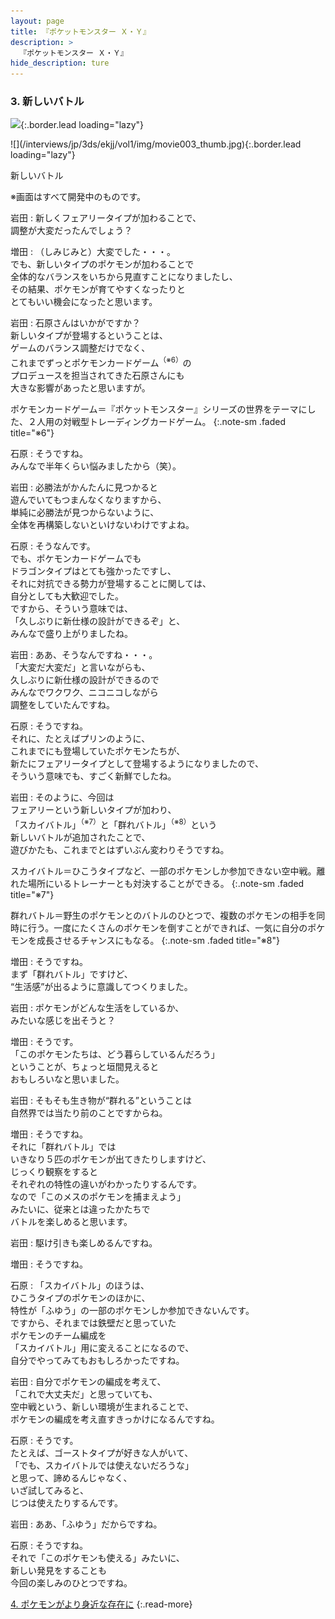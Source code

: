 ```yaml
---
layout: page
title: 『ポケットモンスター Ｘ・Ｙ』
description: >
  『ポケットモンスター Ｘ・Ｙ』
hide_description: ture
---
```


### 3. 新しいバトル

![](/interviews/jp/3ds/ekjj/vol1/img/mainvisual3.jpg){:.border.lead loading="lazy"}





<div>![](/interviews/jp/3ds/ekjj/vol1/img/movie003_thumb.jpg){:.border.lead loading="lazy"}

新しいバトル

※画面はすべて開発中のものです。

岩田
: 新しくフェアリータイプが加わることで、<br>調整が大変だったんでしょう？

増田
: （しみじみと）大変でした・・・。<br>でも、新しいタイプのポケモンが加わることで<br>全体的なバランスをいちから見直すことになりましたし、<br>その結果、ポケモンが育てやすくなったりと<br>とてもいい機会になったと思います。

岩田
: 石原さんはいかがですか？<br>新しいタイプが登場するということは、<br>ゲームのバランス調整だけでなく、<br>これまでずっとポケモンカードゲーム<sup>（※6）</sup>の<br>プロデュースを担当されてきた石原さんにも<br>大きな影響があったと思いますが。


ポケモンカードゲーム＝『ポケットモンスター』シリーズの世界をテーマにした、２人用の対戦型トレーディングカードゲーム。
{:.note-sm .faded title="※6"}

石原
: そうですね。<br>みんなで半年くらい悩みましたから（笑）。

岩田
: 必勝法がかんたんに見つかると<br>遊んでいてもつまんなくなりますから、<br>単純に必勝法が見つからないように、<br>全体を再構築しないといけないわけですよね。

石原
: そうなんです。<br>でも、ポケモンカードゲームでも<br>ドラゴンタイプはとても強かったですし、<br>それに対抗できる勢力が登場することに関しては、<br>自分としても大歓迎でした。<br>ですから、そういう意味では、<br>「久しぶりに新仕様の設計ができるぞ」と、<br>みんなで盛り上がりましたね。

岩田
: ああ、そうなんですね・・・。<br>「大変だ大変だ」と言いながらも、　<br>久しぶりに新仕様の設計ができるので<br>みんなでワクワク、ニコニコしながら<br>調整をしていたんですね。

石原
: そうですね。<br>それに、たとえばプリンのように、<br>これまでにも登場していたポケモンたちが、<br>新たにフェアリータイプとして登場するようになりましたので、<br>そういう意味でも、すごく新鮮でしたね。

岩田
: そのように、今回は<br>フェアリーという新しいタイプが加わり、<br>「スカイバトル」<sup>（※7）</sup>と「群れバトル」<sup>（※8）</sup>という<br>新しいバトルが追加されたことで、<br>遊びかたも、これまでとはずいぶん変わりそうですね。


スカイバトル＝ひこうタイプなど、一部のポケモンしか参加できない空中戦。離れた場所にいるトレーナーとも対決することができる。
{:.note-sm .faded title="※7"}


群れバトル＝野生のポケモンとのバトルのひとつで、複数のポケモンの相手を同時に行う。一度にたくさんのポケモンを倒すことができれば、一気に自分のポケモンを成長させるチャンスにもなる。
{:.note-sm .faded title="※8"}

増田
: そうですね。<br>まず「群れバトル」ですけど、<br>“生活感”が出るように意識してつくりました。

岩田
: ポケモンがどんな生活をしているか、<br>みたいな感じを出そうと？

増田
: そうです。<br>「このポケモンたちは、どう暮らしているんだろう」<br>ということが、ちょっと垣間見えると<br>おもしろいなと思いました。

岩田
: そもそも生き物が“群れる”ということは<br>自然界では当たり前のことですからね。

増田
: そうですね。<br>それに「群れバトル」では<br>いきなり５匹のポケモンが出てきたりしますけど、<br>じっくり観察をすると<br>それぞれの特性の違いがわかったりするんです。<br>なので「このメスのポケモンを捕まえよう」<br>みたいに、従来とは違ったかたちで<br>バトルを楽しめると思います。

岩田
: 駆け引きも楽しめるんですね。

増田
: そうですね。

石原
: 「スカイバトル」のほうは、<br>ひこうタイプのポケモンのほかに、<br>特性が「ふゆう」の一部のポケモンしか参加できないんです。<br>ですから、それまでは鉄壁だと思っていた<br>ポケモンのチーム編成を<br>「スカイバトル」用に変えることになるので、<br>自分でやってみてもおもしろかったですね。

岩田
: 自分でポケモンの編成を考えて、<br>「これで大丈夫だ」と思っていても、<br>空中戦という、新しい環境が生まれることで、<br>ポケモンの編成を考え直すきっかけになるんですね。

石原
: そうです。<br>たとえば、ゴーストタイプが好きな人がいて、<br>「でも、スカイバトルでは使えないだろうな」<br>と思って、諦めるんじゃなく、<br>いざ試してみると、<br>じつは使えたりするんです。

岩田
: ああ、「ふゆう」だからですね。

石原
: そうですね。<br>それで「このポケモンも使える」みたいに、<br>新しい発見をすることも<br>今回の楽しみのひとつですね。



[4. ポケモンがより身近な存在に](4.md)
{:.read-more}
